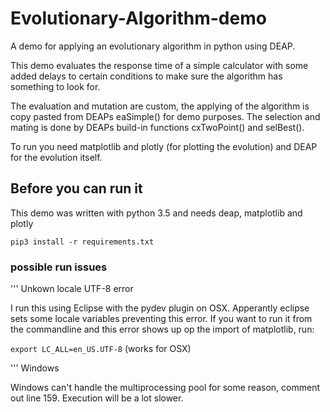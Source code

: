 # Evolutionary-Algorithm-demo
A demo for applying an evolutionary algorithm in python using DEAP.

This demo evaluates the response time of a simple calculator with some added delays to certain conditions to make sure the algorithm has something to look for.

The evaluation and mutation are custom, the applying of the algorithm is copy pasted from DEAPs eaSimple() for demo purposes. The selection and mating is done by DEAPs build-in functions cxTwoPoint() and selBest().

To run you need matplotlib and plotly (for plotting the evolution) and DEAP for the evolution itself.

## Before you can run it
This demo was written with python 3.5 and needs deap, matplotlib and plotly

<code>pip3 install -r requirements.txt</code>

### possible run issues
''' Unkown locale UTF-8 error

I run this using Eclipse with the pydev plugin on OSX. Apperantly eclipse sets some locale variables preventing this error.
If you want to run it from the commandline and this error shows up op the import of matplotlib, run:

<code>export LC_ALL=en_US.UTF-8</code> (works for OSX)

''' Windows

Windows can't handle the multiprocessing pool for some reason, comment out line 159.
Execution will be a lot slower.
